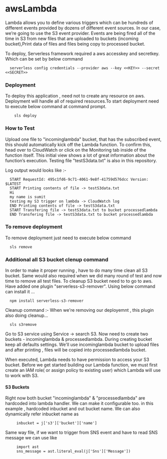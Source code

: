 # awsLambda

   Lambda allows you to define various triggers which can be hundreds of different events provided by dozens of different event sources. In our case, we’re going to use the S3 event provider. Events are being fired all of the time in S3 from new files  that are uploaded to buckets (incoming bucket),Print data of files and files being copy to processed bucket.
   
   To deploy, Serverless framework required a aws accesskey and secretkey. Which can be set by below command 
   
      serverless config credentials --provider aws --key <<KEY>> --secret <<SECRET>>

### Deployment

To deploy this application , need not to create any resource on aws. Deployment will handle all of required resources.To start deployment need to execute below command at command prompt.
      
        sls deploy

### How to Test

  Upload one file to "incominglambda" bucket, that has the subscribed event, this should automatically kick off the Lambda function. To confirm this, head over to CloudWatch or click on the Monitoring tab inside of the function itself. This initial view shows a lot of great information about the function’s execution. Testing file "testS3data.txt" is also in this repository.
  
  Log output would looks like :-
  
      START RequestId: 495c1fd6-9c71-4061-9e8f-41759d576dcc Version: $LATEST
      START Printing contents of file -> testS3data.txt
      Hi
      my name is sumit
      testing my S3 trigger on lambda -> CloudWatch log
      END Printing contents of file -> testS3data.txt
      START Transfering file -> testS3data.txt to bucket processedlambda
      END Transfering file -> testS3data.txt to bucket processedlambda


### To remove deployment

To remove deployment just need to execute below command 

      sls remove
      
### Additional all S3 bucket clenup command

In order to make it proper running , have to do many time clean all S3 bucket. Same would also required when we did many round of test and now time to remove all test files. To cleanup S3 bucket need to to go to aws. Have added one plugin "serverless-s3-remover". Using below command can install it ...

      npm install serverless-s3-remover

Cleanup command :- When we're removing our deployemnt , this plugin also doing cleanup...

      sls s3remove

Go to S3 service using Service -> search S3. Now need to create two buckets - incominglambda & processedlambda. During creating bucket keep all defaults settings.
We'll use incominglambda bucket to upload files and after printing , files will be copied into processedlambda bucket.

When executed, Lambda needs to have permission to access your S3 bucket. Before we get started building our Lambda function, we must first create an IAM role( or assign policy to existing user) which Lambda will use to work with S3.
   
#### S3 Buckets 
   Right now both bucket "incominglambda" & "processedlambda" are hardcoded into lambda handler. We can make it configurable too.
      in this example , hardcoded inbucket and out bucket name. We can also dynamically refer inbucket name as
   
         inbucket = j['s3']['bucket']['name']
   
   Same way file, if we want to trigger from SNS event and have to read SNS message we can use like 
   
         import ast
         sns_message = ast.literal_eval(j['Sns']['Message'])
  
